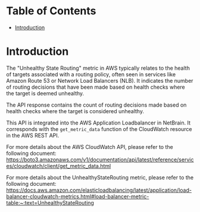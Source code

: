 # Table of Contents
- [Introduction](#introduction)


# Introduction <a name="introduction"></a>
The "Unhealthy State Routing" metric in AWS typically relates to the health of targets associated with a routing policy, often seen in services like Amazon Route 53 or Network Load Balancers (NLB). It indicates the number of routing decisions that have been made based on health checks where the target is deemed unhealthy.

The API response contains the count of routing decisions made based on health checks where the target is considered unhealthy.

This API is integrated into the AWS Application Loadbalancer in NetBrain. It corresponds with the `get_metric_data` function of the CloudWatch resource in the AWS REST API.



For more details about the AWS CloudWatch API, please refer to the following document: https://boto3.amazonaws.com/v1/documentation/api/latest/reference/services/cloudwatch/client/get_metric_data.html

For more details about the UnhealthyStateRouting metric, please refer to the following document: https://docs.aws.amazon.com/elasticloadbalancing/latest/application/load-balancer-cloudwatch-metrics.html#load-balancer-metric-table:~:text=UnhealthyStateRouting